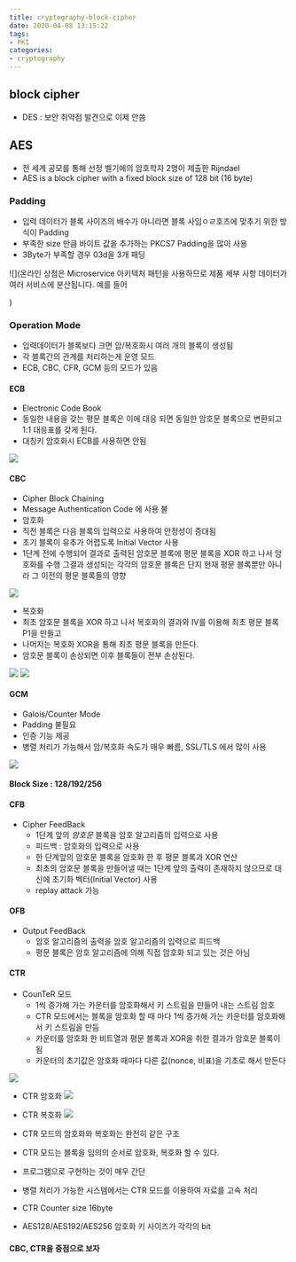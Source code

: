 ```yaml
---
title: cryptography-block-cipher
date: 2020-04-08 13:15:22
tags:
- PKI
categories:
- cryptography
---
```


## block cipher
- DES : 보안 취약점 발견으로 이제 안씀

## AES 
- 전 세계 공모를 통해 선정 벨기에의 암호학자 2명이 제출한 Rijndael 
- AES is a block cipher with a fixed block size of 128 bit (16 byte)

### Padding
- 입력 데이터가 블록 사이즈의 배수가 아니라면 블록 사임ㅇㄹ호즈에 맞추기 위한 방식이 Padding
- 부족한 size 만큼 바이트 값을 추가하는 PKCS7 Padding을 많이 사용
- 3Byte가 부족할 경우 03d을 3개 패딩

![](온라인 상점은 Microservice 아키텍처 패턴을 사용하므로 제품 세부 사항 데이터가 여러 서비스에 분산됩니다. 예를 들어

)

### Operation Mode
- 입력데이터가 블록보다 크면 암/복호화시 여러 개의 블록이 생성됨
- 각 블록간의 관계를 처리하는게 운영 모드
- ECB, CBC, CFR, GCM 등의 모드가 있음

#### ECB
- Electronic Code Book
- 동일한 내용을 갖는 평문 블록은 이에 대응 되면 동일한 암호문 블록으로 변환되고 1:1 대응표를 갖게 된다.
- 대칭키 암호화시 ECB를 사용하면 안됨

![](/images/cryptography/block/AES/ECB.png)

#### CBC
- Cipher Block Chaining
- Message Authentication Code 에 사용 불
- 암호화
- 직전 블록은 다음 블록의 입력으로 사용하여 안정성이 증대됨
- 초기 블록이 유추가 어렵도록 Initial Vector 사용
- 1단계 전에 수행되어 결과로 출력된 암호문 블록에 평문 블록을 XOR 하고 나서 암호화를 수행 
    그결과 생성되는 각각의 암호문 블록은 단지 현재 평문 블록뿐만 아니라 그 이전의 평문 블록들의 영향
    
![](/images/cryptography/block/AES/CBC_encrypt.png)

- 복호화
- 최초 암호문 블록을 XOR 하고 나서 복호화의 결과와 IV를 이용해 최초 평문 블록 P1을 만들고
- 나머지는 복호화 XOR을 통해 최초 평문 블록을 만든다. 
- 암호문 블록이 손상되면 이후 블록들이 전부 손상된다.

![](/images/cryptography/block/AES/CBC_decrypt_1.png)
![](/images/cryptography/block/AES/CBC_decrypt_2.png)
    
#### GCM
- Galois/Counter Mode
- Padding 불필요
- 인증 기능 제공
- 병렬 처리가 가능해서 암/복호화 속도가 매우 빠름, SSL/TLS 에서 많이 사용

![](/images/cryptography/block/AES/GCM.png)

    
#### Block Size : 128/192/256

#### CFB
- Cipher FeedBack 
    - 1단계 앞의 *암호문* 블록을 암호 알고리즘의 입력으로 사용
    - 피드백 : 암호화의 입력으로 사용
    - 한 단계앞의 암호문 블록을 암호화 한 후 평문 블록과 XOR 연산 
    - 최초의 암호문 블록을 만들어낼 때는 1단계 앞의 출력이 존재하지 않으므로 대신에 초기화 벡터(Initial Vector) 사용
   - replay attack 가능
   
#### OFB
- Output FeedBack
    - 암호 알고리즘의 출력을 암호 알고리즘의 입력으로 피드백
    - 평문 블록은 암호 알고리즘에 의해 직접 암호화 되고 있는 것은 아님
    
#### CTR
- CounTeR 모드
    - 1씩 증가해 가는 카운터를 암호화해서 키 스트림을 만들어 내는 스트림 암호
    - CTR 모드에서는 블록을 암호화 할 때 마다 1씩 증가해 가는 카운터를 암호화해서 키 스트림을 만듬
    - 카운터를 암호화 한 비트열과 평문 블록과 XOR을 취한 결과가 암호문 블록이 됨
    - 카운터의 초기값은 암호화 때마다 다른 값(nonce, 비표)을 기초로 해서 만든다

![](/images/cryptography/block/AES/nonce.png)

- CTR 암호화
![](/images/cryptography/block/AES/CTR_AES_encrypt.png)

- CTR 복호화
![](/images/cryptography/block/AES/CTR_AES_decrypt.png)

- CTR 모드의 암호화와 복호화는 완전히 같은 구조
- CTR 모드는 블록을 임의의 순서로 암호화, 복호화 할 수 있다.
- 프로그램으로 구현하는 것이 매우 간단
- 병렬 처리가 가능한 시스템에서는 CTR 모드를 이용하여 자료를 고속 처리
- CTR Counter size 16byte
- AES128/AES192/AES256 암호화 키 사이즈가 각각의 bit

#### CBC, CTR을 중점으로 보자
